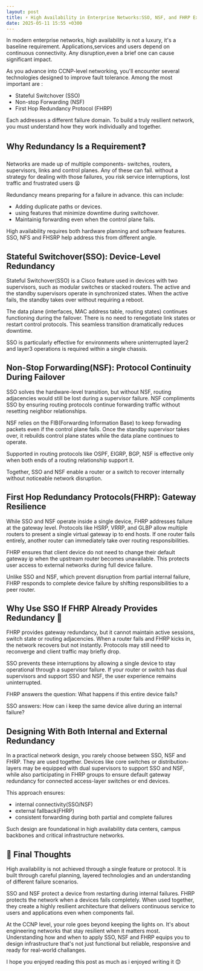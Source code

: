 ```yaml
---
layout: post
title: ⚡ High Availability in Enterprise Networks:SSO, NSF, and FHRP Explained
date: 2025-05-11 15:55 +0300
---
```




In modern enterprise networks, high availability is not a luxury, it's a baseline requirement. Applications,services and users depend on continuous connectivity. Any disruption,even a brief one can cause significant impact.

As you advance into CCNP-level networking,    you'll encounter several technologies designed to improve fault tolerance. Among the most important are :

   * Stateful Switchover (SSO)
   * Non-stop Forwarding (NSF)
   * First Hop Redundancy Protocol (FHRP)

Each addresses a different failure domain. To build a truly resilient network, you must understand how they work individually and together.


## Why Redundancy Is a Requirement❓

Networks are made up of multiple components- switches, routers, supervisors, links and control planes. Any of these can fail. without a strategy for dealing with those failures, you risk service interruptions, lost traffic and frustrated users 😫

Redundancy means preparing for a failure in advance. this can include:
 * Adding duplicate paths or devices.
 * using features that minimize downtime during switchover.
 * Maintainig forwarding even when the control plane fails.

High availability requires both hardware planning and software features. SSO, NFS and FHSRP help address this from different angle.

## Stateful Switchover(SSO): Device-Level Redundancy

Stateful Switchover(SSO) is a Cisco feature used in devices with two supervisors, such as modular switches or stacked routers. The active and the standby supervisors operate in synchronized states. When the active fails, the standby takes over without requiring a reboot.

The data plane (interfaces, MAC address table, routing states) continues functioning during the failover. There is no need to renegotiate link states or restart control protocols. This seamless transition dramatically reduces downtime.

SSO is particularly effective for environments where uninterrupted layer2 and layer3 operations is required within a single chassis.

## Non-Stop Forwarding(NSF): Protocol Continuity During Failover

SSO solves the hardware-level transition, but without NSF, routing adjacencies would still be lost during a supervisor failure. NSF compliments SSO by ensuring routing protocols continue forwarding traffic without resetting neighbor relationships.

NSF relies on the FIB(Forwarding Information Base) to keep forwading packets even if the control plane fails. Once the standby supervisor takes over, it rebuilds control plane states while the data plane continues to operate.

Supported in routing protocols like OSPF, EIGRP, BGP, NSF is effective only when both ends of a routing relationship support it.

Together, SSO and NSF enable a router or a switch to recover internally without noticeable network disruption.

## First Hop Redundancy Protocols(FHRP): Gateway Resilience

While SSO and NSF operate inside a single device, FHRP addresses failure at the gateway level. Protocols like HSRP, VRRP, and GLBP allow multiple routers to present a single virtual gateway ip to end hosts. If one router fails entirely, another router can immediately take over routing responsibilities.

FHRP ensures that client device do not need to change their default gateway ip when the upstream router becomes unavailable. This protects user access to external networks during full device failure.

Unlike SSO and NSF, which prevent disruption from partial internal failure, FHRP responds to complete device failure by shifting responsibilities to a peer router.

## Why Use SSO If FHRP Already Provides Redundancy 🤔

FHRP provides gateway redundancy, but it cannot maintain active sessions, switch state or routing adjacencies. When a router fails and FHRP kicks in, the network recovers but not instantly. Protocols may still need to reconverge and client traffic may briefly drop.

SSO prevents these interruptions by allowing a single device to stay operational through a supervisor failure. If your router or switch has dual supervisors and support SSO and NSF, the user experience remains uninterrupted.

FHRP answers the question: What happens if this entire device fails?

SSO answers: How can i keep the same device alive during an internal failure?

## Designing With Both Internal and External Redundancy

In a practical network design, you rarely choose between SSO, NSF and FHRP. They are used together. Devices like core switches or distribution-layers may be equipped with dual supervisors to support SSO and NSF, while also participating in FHRP groups to ensure default gateway redundancy for connected access-layer switches or end devices.

This approach ensures:
 * internal connectivity(SSO/NSF)
 * external fallback(FHRP)
 * consistent forwarding during both partial and complete failures

Such design are foundational in high availability data centers, campus backbones and critical infrastructure networks. 

## 🏁 Final Thoughts

High availability is not achieved through a single feature or protocol. It is built through careful planning, layered technologies and an understanding of different failure scenarios.

SSO and NSF protect a device from restarting during internal failures. FHRP protects the network when a devices fails completely. When used together, they create a highly resilient architecture that delivers continuous service to users and applications even when components fail.

At the CCNP level, your role goes beyond keeping the lights on. It's about engineering networks that stay resilient when it matters most. Understanding how and when to apply SSO, NSF and FHRP equips you to design infrastructure that's not just functional but reliable, responsive and ready for real-world challanges.

I hope you enjoyed reading this post as much as i enjoyed writing it 😊